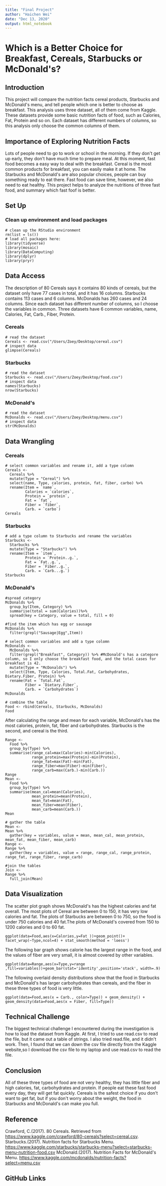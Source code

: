 ```yaml
---
title: "Final Project"
author: "Haichen Wei"
date: "Dec 13, 2020"
output: html_notebook
---
```


# Which is a Better Choice for Breakfast, Cereals, Starbucks or McDonald's?

## Introduction

This project will compare the nutrition facts cereal products, Starbucks and McDonald's menu, and tell people which one is better to choose as breakfast. This analysis uses three dataset, all of them come from Kaggle. These datasets provide some basic nutrition facts of food, such as Calories, Fat, Protein and so on. Each dataset has different numbers of columns, so this analysis only choose the common columns of them.

## Importance of Exploring Nutrition Facts

Lots of people need to go to work or school in the morning. If they don't get up early, they don't have much time to prepare meal. At this moment, fast food becomes a easy way to deal with the breakfast. Cereal is the most common products for breakfast, you can easily make it at home. The Starbucks and McDonald's are also popular choices, people can buy something ready to eat there. Fast food can save time, however, we also need to eat healthy. This project helps to analyze the nutritions of three fast food, and summary which fast foof is better.

## Set Up

### Clean up environment and load packages
```{r}
# clean up the RStudio environment 
rm(list = ls())
# load all packages here: 
library(tidyverse)
library(mosaic)
library(DataComputing)
library(dplyr)
library(pryr)
```

## Data Access

The description of 80 Cereals says it contains 80 kinds of cereals, but the dataset only have 77 cases in total, and it has 16 columns. Starbucks contains 113 cases and 6 columns. McDonalds has 260 cases and 24 columns. Since each dataset has different number of columns, so I choose the variables in common. Three datasets have 6 common variables, name, Calories, Fat, Carb., Fiber, Protein. 

### Cereals
```{r}
# read the dataset
Cereals <- read.csv("/Users/Zoey/Desktop/cereal.csv")
# inspect data
glimpse(Cereals)
```
### Starbucks
```{r}
# read the dataset
Starbucks <- read.csv("/Users/Zoey/Desktop/food.csv")
# inspect data
names(Starbucks)
nrow(Starbucks)
```
### McDonald's
```{r}
# read the dataset
McDonalds <- read.csv("/Users/Zoey/Desktop/menu.csv")
# inspect data
str(McDonalds)
```
## Data Wrangling

### Cereals
```{r}
# select common variables and rename it, add a type colomn
Cereals <-
  Cereals %>%
  mutate(Type = "Cereal") %>%
  select(name, Type, calories, protein, fat, fiber, carbo) %>%
  rename(Item = `name`, 
         Calories = `calories`, 
         Protein = `protein`, 
         Fat = `fat`, 
         Fiber = `fiber`, 
         Carb. = `carbo`)
Cereals
```

### Starbucks
```{r}
# add a type column to Starbucks and rename the variables
Starbucks <- 
  Starbucks %>%
  mutate(Type = "Starbucks") %>%
  rename(Item = `item`, 
         Protein = `Protein..g.`, 
         Fat = `Fat..g.`, 
         Fiber = `Fiber..g.`, 
         Carb. = `Carb...g.`)
Starbucks
```

### McDonald's

```{r}
#spread category 
McDonalds %>%
  group_by(Item, Category) %>%
  summarise(total = sum(Calories))%>%
  spread(key = Category, value = total, fill = 0)
```

```{r}
#find the item which has egg or sausage
McDonalds %>%
  filter(grepl("Sausage|Egg",Item))
```

```{r}
# select common variables and add a type colomn
McDonalds <-
  McDonalds %>%
  filter(grepl("Breakfast", Category)) %>% #McDonald's has a categore column, so I only choose the breakfast food, and the total cases for breakfast is 42.
  mutate(Type = "McDonalds") %>%
  select(Item, Type, Calories, Total.Fat, Carbohydrates, Dietary.Fiber, Protein) %>%
  rename(Fat = `Total.Fat`, 
         Fiber = `Dietary.Fiber`, 
         Carb. = `Carbohydrates`)
McDonalds
```

```{r}
# combine the table
Food <- rbind(Cereals, Starbucks, McDonalds)
Food
```

After calculating the range and mean for each variable, McDonald's has the most calories, protein, fat, fiber and carbohydrates. Starbucks is the second, and cereal is the third.
```{r}
Range <- 
  Food %>%
  group_by(Type) %>%
  summarise(range_cal=max(Calories)-min(Calories), 
            range_protein=max(Protein)-min(Protein),
            range_fat=max(Fat)-min(Fat),
            range_fiber=max(Fiber)-min(Fiber),
            range_carb=max(Carb.)-min(Carb.))
Range
Mean <-
  Food %>%
  group_by(Type) %>%
  summarise(mean_cal=mean(Calories), 
            mean_protein=mean(Protein),
            mean_fat=mean(Fat),
            mean_fiber=mean(Fiber),
            mean_carb=mean(Carb.))
Mean
```

```{r}
# gather the table
Mean <-
Mean %>%
  gather(key = variables, value = mean, mean_cal, mean_protein, mean_fat, mean_fiber, mean_carb)
Range <-
Range %>%
  gather(key = variables, value = range, range_cal, range_protein, range_fat, range_fiber, range_carb)
```

```{r}
#join the tables
Join <-
Range %>%
  full_join(Mean) 
```

## Data Visualization

The scatter plot graph shows McDonald's has the highest calories and fat overall. The most plots of Cereal are between 0 to 150, it has very low calories and fat. The plots of Starbucks are between 0 to 750, so the food is under 750 calories and 40 fat.The plots of McDonald's covered from 150 to 1200 calories and 0 to 60 fat.

```{r}
ggplot(data=Food,aes(x=Calories,y=Fat ))+geom_point()+ facet_wrap(~Type,ncol=4) + stat_smooth(method = 'loess')
```

The following bar graph shows calorie has the largest range in the food, and the values of fiber are very small, it is almost covered by other variables.

```{r}
ggplot(data=Range,aes(x=Type,y=range ,fill=variables))+geom_bar(stat='identity',position='stack', width=.9) 
```

The following overlaid density distributions show that the food in Starbucks and McDonald's has larger carbohydrates than cereals, and the fiber in these three types of food is very little.

```{r}
ggplot(data=Food,aes(x = Carb., color=Type)) + geom_density() + geom_density(data=Food,aes(x = Fiber, fill=Type))
```
## Technical Challenge

The biggest technical challenge I encountered during the investigation is how to load the dataset from Kaggle. At first, I tried to use read.csv to read the file, but it came out a table of strings. I also tried read.file, and it didn't work. Then, I found that we can down the csv file directly from the Kaggle website,so I download the csv file to my laptop and use read.csv to read the file.

## Conclusion

All of these three types of food are not very healthy, they has little fiber and high calories, fat, carbohydrates and protein. If people eat these fast food every day, they will get fat quickly. Cereals is the safest choice if you don't want to get fat, but if you don't worry about the weight, the food in Starbucks and McDonald's can make you full.

## Reference

Crawford, C.(2017). 80 Cereals. Retrieved from https://www.kaggle.com/crawford/80-cereals?select=cereal.csv.
Starbucks.(2017). Nutrition facts for Starbucks Menu. https://www.kaggle.com/starbucks/starbucks-menu?select=starbucks-menu-nutrition-food.csv
McDonald.(2017). Nutrition Facts for McDonald's Menu. https://www.kaggle.com/mcdonalds/nutrition-facts?select=menu.csv

## GitHub Links

